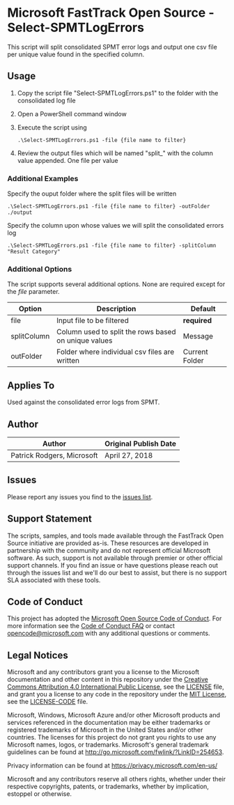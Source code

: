 # Microsoft FastTrack Open Source - Select-SPMTLogErrors

This script will split consolidated SPMT error logs and output one csv file per unique value found in the specified column.

## Usage

1. Copy the script file "Select-SPMTLogErrors.ps1" to the folder with the consolidated log file
2. Open a PowerShell command window
3. Execute the script using

     `.\Select-SPMTLogErrors.ps1 -file {file name to filter}`

4. Review the output files which will be named "split_" with the column value appended. One file per value

### Additional Examples

Specify the ouput folder where the split files will be written

`.\Select-SPMTLogErrors.ps1 -file {file name to filter} -outFolder ./output`

Specify the column upon whose values we will split the consolidated errors log

`.\Select-SPMTLogErrors.ps1 -file {file name to filter} -splitColumn "Result Category"`

### Additional Options

The script supports several additional options. None are required except for the _file_ parameter.

|Option|Description|Default
|----|--------------------------|--------------------------
|file|Input file to be filtered|**required**
|splitColumn|Column used to split the rows based on unique values|Message
|outFolder|Folder where individual csv files are written|Current Folder

## Applies To

Used against the consolidated error logs from SPMT.

## Author

|Author|Original Publish Date
|----|--------------------------
|Patrick Rodgers, Microsoft|April 27, 2018|

## Issues

Please report any issues you find to the [issues list](../../issues).

## Support Statement

The scripts, samples, and tools made available through the FastTrack Open Source initiative are provided as-is. These resources are developed in partnership with the community and do not represent official Microsoft software. As such, support is not available through premier or other official support channels. If you find an issue or have questions please reach out through the issues list and we'll do our best to assist, but there is no support SLA associated with these tools.

## Code of Conduct

This project has adopted the [Microsoft Open Source Code of Conduct](https://opensource.microsoft.com/codeofconduct/).
For more information see the [Code of Conduct FAQ](https://opensource.microsoft.com/codeofconduct/faq/) or
contact [opencode@microsoft.com](mailto:opencode@microsoft.com) with any additional questions or comments.

## Legal Notices

Microsoft and any contributors grant you a license to the Microsoft documentation and other content
in this repository under the [Creative Commons Attribution 4.0 International Public License](https://creativecommons.org/licenses/by/4.0/legalcode),
see the [LICENSE](https://github.com/Microsoft/FastTrack/blob/master/LICENSE) file, and grant you a license to any code in the repository under the [MIT License](https://opensource.org/licenses/MIT), see the
[LICENSE-CODE](https://github.com/Microsoft/FastTrack/blob/master/LICENSE-CODE) file.

Microsoft, Windows, Microsoft Azure and/or other Microsoft products and services referenced in the documentation
may be either trademarks or registered trademarks of Microsoft in the United States and/or other countries.
The licenses for this project do not grant you rights to use any Microsoft names, logos, or trademarks.
Microsoft's general trademark guidelines can be found at http://go.microsoft.com/fwlink/?LinkID=254653.

Privacy information can be found at https://privacy.microsoft.com/en-us/

Microsoft and any contributors reserve all others rights, whether under their respective copyrights, patents,
or trademarks, whether by implication, estoppel or otherwise.
